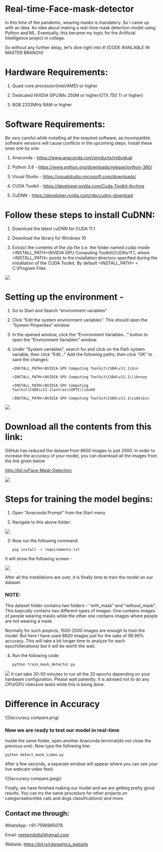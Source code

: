 # Real-time-Face-mask-detector
In this time of the pandemic, wearing masks is mandatory. So I came up with an idea. An idea about making a real-time mask detection model using Python and ML. Eventually, this became my topic for the Artificial Intelligence project in college.

So without any further delay, let's dive right into it! [CODE AVAILABLE IN MASTER BRANCH]

# Hardware Requirements:

1. Quad-core processor(Intel/AMD) or higher

2. Dedicated NVIDIA GPU(Mx 250M or higher/GTX 750 Ti or higher)

3. 8GB 2333MHz RAM or higher

# Software Requirements:

Be very careful while installing all the required software, as incompatible software versions will cause conflicts in the upcoming steps. Install these ones one by one:

1. Anaconda - https://www.anaconda.com/products/individual

2. Python 3.8 - https://www.python.org/downloads/release/python-380/

3. Visual Studio - https://visualstudio.microsoft.com/downloads/

4. CUDA Toolkit - https://developer.nvidia.com/Cuda-Toolkit-Archive

5. CuDNN - https://developer.nvidia.com/rdp/cudnn-download

# Follow these steps to install CuDNN:

1. Download the latest cuDNN for CUDA 11.1

2. Download the library for Windows 10

3. Extract the contents of the zip file (i.e. the folder named cuda) inside <INSTALL_PATH>\NVIDIA GPU Computing Toolkit\CUDA\v11.1\, where <INSTALL_PATH> points to the installation directory specified during the installation of the CUDA Toolkit. By default <INSTALL_PATH> = C:\Program Files

![](fe1.png)

# Setting up the environment -

1. Go to Start and Search “environment variables”

2. Click “Edit the system environment variables”. This should open the “System Properties” window

3. In the opened window, click the “Environment Variables…” button to open the “Environment Variables” window.

4. Under “System variables”, search for and click on the Path system variable, then click “Edit…”
Add the following paths, then click “OK” to save the changes:

       <INSTALL_PATH>\NVIDIA GPU Computing Toolkit\CUDA\v11.1\bin

       <INSTALL_PATH>\NVIDIA GPU Computing Toolkit\CUDA\v11.1\libnvvp

       <INSTALL_PATH>\NVIDIA GPU Computing Toolkit\CUDA\v11.1\extras\CUPTI\libx64

       <INSTALL_PATH>\NVIDIA GPU Computing Toolkit\CUDA\v11.1\cuda\bin
    
![](se.png)

# Download all the contents from this link:
  GitHub has reduced the dataset from 8600 images to just 2000. In order to increase the accuracy of your model, you can download all the images from the link given below
    
  http://bit.ly/Face-Mask-Detection

![](fe2.png)

# Steps for training the model begins:

1. Open "Anaconda Prompt" from the Start menu

2. Navigate to this above folder:

![](E.png)

3. Now run the following command:

       pip install -r requirements.txt
       
It will show the following screen -

![](requirements.jpeg)

After all the installations are over, it is finally time to train the model on our dataset.

### NOTE: 
This dataset folder contains two folders - "with_mask" and "without_mask". This basically contains two different types of images. One contains images of people wearing masks while the other one contains images where people are not wearing a mask.

Normally for such projects, 1500-2000 images are enough to train the model. But here I have used 8600 images just for the sake of 99.99% accuracy. This will take a bit longer time to analyze for each epoch(iterations) but it will be worth the wait.

4. Run the following code:

       python train_mask_detector.py

![](epoch.png)
It can take 30-50 minutes to run all the 20 epochs depending on your hardware configuration. Please wait patiently. It is advised not to do any CPU/GPU intensive tasks while this is being done.

# Difference in Accuracy

![](accuracy compare.png)

### Now we are ready to test our model in real-time
Inside the same folder, open another Anaconda terminal(do not close the previous one). Now type the following line:

    python detect_mask_video.py

After a few seconds, a separate window will appear where you can see your live webcam video feed.

  ![](accuracy compare.jpeg))

Finally, we have finished making our model and we are getting pretty good results. You can try the same procedure for other projects on categorisation(like cats and dogs classifications) and more.

## Contact me through:
   WhatsApp: +91-7596985078
   
   Email: reetamdutta1@gmail.com
   
   Website: https://bit.ly/rdgraphics_website
